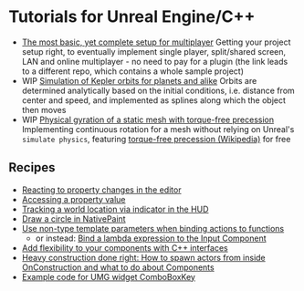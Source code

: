 # Tutorials for Unreal Engine/C++

* [The most basic, yet complete setup for multiplayer](https://github.com/rubenmoor/TutorialMPBasics) Getting your project setup
  right, to eventually implement single player, split/shared screen, LAN and online multiplayer - no need
  to pay for a plugin (the link leads to a different repo, which contains a whole sample project)
* WIP [Simulation of Kepler orbits for planets and alike](KeplerOrbits.md) Orbits are determined analytically based on the initial
  conditions, i.e. distance from center and speed, and implemented as splines along which the object then moves
* WIP [Physical gyration of a static mesh with torque-free precession](PhysicalGyration.md) Implementing
  continuous rotation for a mesh without relying on Unreal's  `simulate physics`, featuring [torque-free
  precession (Wikipedia)](https://en.wikipedia.org/wiki/Precession) for free
  
## Recipes

* [Reacting to property changes in the editor](PostEditChangeProperty.md)
* [Accessing a property value](AccessPropertyValue.md)
* [Tracking a world location via indicator in the HUD](TrackingIndicator.md)
* [Draw a circle in NativePaint](MakeCircle.md)
* [Use non-type template parameters when binding actions to functions](BindInputToTemplatedFunction.md)
  * or instead: [Bind a lambda expression to the Input Component](InputBindLambda.md)
* [Add flexibility to your components with C++ interfaces](ActorComponentInterface.md)
* [Heavy construction done right: How to spawn actors from inside OnConstruction and what to do about Components](HeavyConstruction.md)
* [Example code for UMG widget ComboBoxKey](ComboBoxKey.md)
